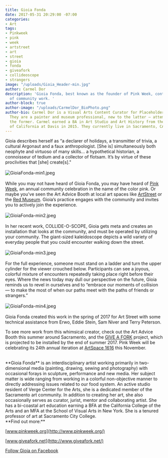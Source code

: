 ```yaml
---
title: Gioia Fonda
date: 2017-05-31 20:29:00 -07:00
categories:
- Art
tags:
- Pinkweek
- pink
- week
- artstreet
- art
- street
- gioia
- fonda
- giveafork
- collideoscope
- strangers
image: "/uploads/Gioia_Header-min.jpg"
author: Carmel Dor
description: 'Gioia Fonda, best known as the founder of Pink Week, continues her legacy
  of community work. '
author-block: true
author-image: "/uploads/CarmelDor_BioPhoto.png"
author-bio: Carmel Dor is a Visual Arts Content Curator for Placeholder Magazine.
  They are a painter and museum professional, new to the latter – attempting to navigate
  the former. Carmel earned a BA in Art Studio and Art History from the University
  of California at Davis in 2015. They currently live in Sacramento, CA.
---
```


Gioia describes herself as “a declarer of holidays, a transmitter of trivia, a cultural Argonaut and a faux anthropologist. [She is] simultaneously both neophyte and virtuoso of many skills... a hypothetical historian, a connoisseur of tedium and a collector of flotsam. It’s by virtue of these proclivities that [she] create[s]."
<br>
<br>
![GioiaFonda-min1.jpeg](/uploads/GioiaFonda-min1.jpeg)
<br>
<br>
While you may not have heard of Gioia Fonda, you may have heard of [Pink Week](http://www.pinkweek.org/), an annual community celebration in the name of the color pink. Or maybe you’ve seen the Art Advice Booth at local art spaces like [ArtStreet](http://www.m5arts.com/artstreet/) or the [Red Museum](https://www.facebook.com/pages/The-Red-Museum-Sacramento/1552968105021049). Gioia’s practice engages with the community and invites you to actively join the experience.
<br>
<br>
![GioiaFonda-min2.jpeg](/uploads/GioiaFonda-min2.jpeg)
<br>
<br>
In her recent work, COLLIDE-O-SCOPE, Gioia gets meta and creates an installation that looks at the community, and must be operated by utilizing your community. The giant-sized kaleidoscope depicts a wild variety of everyday people that you could encounter walking down the street. 
<br>
<br>
![GioiaFonda-min3.jpeg](/uploads/GioiaFonda-min3.jpeg)
<br>
<br>
For the full experience, someone must stand on a ladder and turn the upper cylinder for the viewer crouched below. Participants can see a joyous, colorful mixture of encounters repeatedly taking place right before their eyes. Where the news today may dull our perspective on the future, Gioia reminds us to revel in ourselves and to “embrace our moments of collision — to make the most of when our paths meet with the paths of friends or strangers.”
<br>
<br>
![GioiaFonda-min4.jpeg](/uploads/GioiaFonda-min4.jpeg)
<br>
<br>
Gioia Fonda created this work in the spring of 2017 for Art Street with some technical assistance from Erwo, Eddie Stein, Sam Niver and Terry Peterson.       

To see more work from this whimsical creator, check out the Art Advice Booth this summer around Sacramento, and the [GIVE A FORK](http://www.giveafork.net/) project, which is projected to be installed by the end of summer 2017. Pink Week will be celebrating its 24th annual iteration at [ArtSpace 1616](https://www.facebook.com/artspace1616/) this November. 
 

<br>
**Gioia Fonda** is an interdisciplinary artist working primarily in two-dimensional media (painting, drawing, sewing and photography) with occasional forays in sculpture, performance and new media. Her subject matter is wide ranging from working in a colorful non-objective manner to directly addressing issues related to our food system. An active studio resident of Verge Center for the Arts, she is a dedicated member of the Sacramento art community. In addition to creating her art, she also occasionally serves as curator, jurist, mentor and collaborating artist. She has a bi-coastal art education earning a BFA at the California College of the Arts and an MFA at the School of Visual Arts in New York. She is a tenured professor of art at Sacramento City College.
 
 
<br>
**Find out more:**

[www.pinkweek.org](http://www.pinkweek.org/)

[www.giveafork.net](http://www.giveafork.net/)

[Follow Gioia on Facebook](https://www.facebook.com/Gioia-Fonda-artist-among-other-things-794018587328031/)

